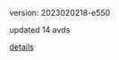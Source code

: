 version: 2023020218-e550

updated 14 avds

[details](https://github.com/0x74f917491bfa7ebfa379/ali_avd_db/blob/master/change_log/2023/02/02/18/e550.txt)